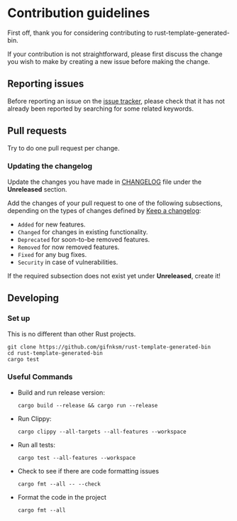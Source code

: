 # Contribution guidelines

First off, thank you for considering contributing to rust-template-generated-bin.

If your contribution is not straightforward, please first discuss the change you
wish to make by creating a new issue before making the change.

## Reporting issues

Before reporting an issue on the
[issue tracker](https://github.com/gifnksm/rust-template-generated-bin/issues),
please check that it has not already been reported by searching for some related
keywords.

## Pull requests

Try to do one pull request per change.

### Updating the changelog

Update the changes you have made in
[CHANGELOG](https://github.com/gifnksm/rust-template-generated-bin/blob/main/CHANGELOG.md)
file under the **Unreleased** section.

Add the changes of your pull request to one of the following subsections,
depending on the types of changes defined by
[Keep a changelog](https://keepachangelog.com/en/1.0.0/):

- `Added` for new features.
- `Changed` for changes in existing functionality.
- `Deprecated` for soon-to-be removed features.
- `Removed` for now removed features.
- `Fixed` for any bug fixes.
- `Security` in case of vulnerabilities.

If the required subsection does not exist yet under **Unreleased**, create it!

## Developing

### Set up

This is no different than other Rust projects.

```console
git clone https://github.com/gifnksm/rust-template-generated-bin
cd rust-template-generated-bin
cargo test
```

### Useful Commands

- Build and run release version:

  ```console
  cargo build --release && cargo run --release
  ```

- Run Clippy:

  ```console
  cargo clippy --all-targets --all-features --workspace
  ```

- Run all tests:

  ```console
  cargo test --all-features --workspace
  ```

- Check to see if there are code formatting issues

  ```console
  cargo fmt --all -- --check
  ```

- Format the code in the project

  ```console
  cargo fmt --all
  ```
